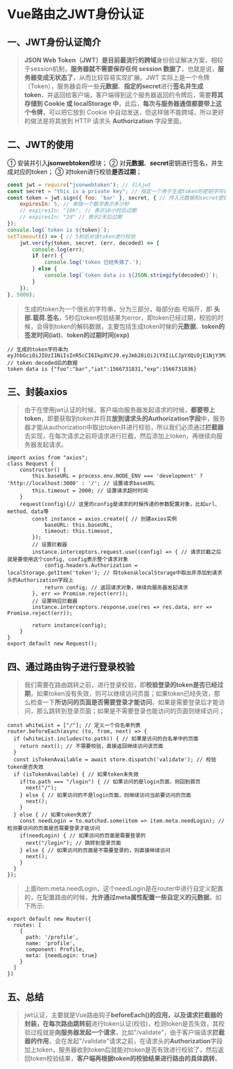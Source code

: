 # Vue路由之JWT身份认证

## 一、JWT身份认证简介

> **JSON Web Token（JWT）**是目前最流行的**跨域**身份验证解决方案，相较于session机制，**服务器就不需要保存任何 session 数据了**，也就是说，**服务器变成无状态了**，从而比较容易实现扩展。JWT 实际上是一个令牌（Token），服务器会将一些**元数据**、**指定的secret**进行**签名并生成token**，并返回给客户端，客户端得到这个服务器返回的令牌后，需要**将其存储到 Cookie 或 localStorage 中**，此后，**每次与服务器通信都要带上这个令牌**，可以把它放到 Cookie 中自动发送，但这样做不能跨域，所以更好的做法是将其放到 HTTP 请求头 **Authorization** 字段里面。

## 二、JWT的使用

① 安装并引入**jsonwebtoken**模块；
② 对**元数据**、**secret**密钥进行签名，并生成对应的token；
③ 对token进行校验**是否过期**；

```js
const jwt = require("jsonwebtoken"); // 引入jwt
const secret = "this is a private key"; // 指定一个用于生成token的密钥字符串
const token = jwt.sign({ foo: 'bar' }, secret, { // 传入元数据和secret密钥，并指定过期时间生成token
    expiresIn: 5, // 单独一个数字表示多少秒
    // expiresIn: "10h", // 表示10小时后过期
    // expiresIn: "2d" // 表示2天后过期
});
console.log(`token is ${token}`);
setTimeout(() => { // 5秒后对该token进行校验
    jwt.verify(token, secret, (err, decoded) => {
        console.log(err);
        if (err) {
            console.log('token 已经失效了.');
        } else {
            console.log(`token data is ${JSON.stringify(decoded)}`);
        }
    });
}, 5000);
```

> 生成的token为一个很长的字符串，分为三部分，每部分由.号隔开，即 **头部.载荷.签名**，5秒后token校验结果为error，即token已经过期，校验的时候，会得到token的解码数据，主要包括生成token时候的**元数据**、**token的签发时间(iat)**、**token的过期时间(exp)**

```
// 生成的token字符串为
eyJhbGciOiJIUzI1NiIsInR5cCI6IkpXVCJ9.eyJmb28iOiJiYXIiLCJpYXQiOjE1NjY3MzE4MzEsImV4cCI6MTU2NjczMTgzNn0.cZZkExNnVqBtnfQN2vtU2Z7JB0PBo1CFyC5NiOywg54
// token decoded后的数据
token data is {"foo":"bar","iat":1566731831,"exp":1566731836}
```

## 三、封装axios

> 由于在使用jwt认证的时候，客户端向服务器发起请求的时候，**都要带上token**，即要获取到token并将其**放到请求头的Authorization字段**中，服务器才能从authorization中取出token并进行校验，所以我们必须通过**拦截器**去实现，在每次请求之前将请求进行拦截，然后添加上token，再继续向服务器发起请求。

```
import axios from "axios";
class Request {
    constructor() {
        this.baseURL = process.env.NODE_ENV === 'development' ? 'http://localhost:3000' : '/'; // 设置请求baseURL
        this.timeout = 2000; // 设置请求超时时间
    }
    request(config){// 这里的config是请求的时候传递的参数配置对象，比如url、method、data等
        const instance = axios.create({ // 创建axios实例
            baseURL: this.baseURL,
            timeout: this.timeout,
        });
        // 设置拦截器
        instance.interceptors.request.use((config) => { // 请求拦截之后就是要使用这个config, config表示整个请求对象
            config.headers.Authorization = localStorage.getItem('token'); // 将token从localStorage中取出并添加到请求头的Authorization字段上
            return config; // 返回请求对象，继续向服务器发起请求
        }, err => Promise.reject(err));
        // 设置响应拦截器
        instance.interceptors.response.use(res => res.data, err => Promise.reject(err));
    
        return instance(config);
    }
}
export default new Request();
```

## 四、通过路由钩子进行登录校验

> 我们需要在路由跳转之前，进行登录校验，即**校验登录的token是否已经过期**，如果token没有失效，则可以继续访问页面；如果token已经失效，那么检查一下**所访问的页面是否需要登录才能访问**，如果是需要登录后才能访问，那么跳转到登录页面；如果是不需要登录也能访问的页面则继续访问；

```
const whiteList = ["/"]; // 定义一个白名单列表
router.beforeEach(async (to, from, next) => {
  if (whiteList.includes(to.path)) { // 如果是访问的白名单中的页面
    return next(); // 不需要校验，直接返回继续访问该页面
  }
  const isTokenAvailable = await store.dispatch('validate'); // 校验token是否失效
  if (isTokenAvailable) { // 如果token未失效
    if(to.path === "/login") { // 如果访问的是login页面，则回到首页
      next("/");
    } else { // 如果访问的不是login页面，则继续访问当前要访问的页面
      next();
    }
  } else { // 如果token失效了
    const needLogin = to.matched.some(item => item.meta.needLogin); // 检测要访问的页面是否需要登录才能访问
    if(needLogin) { // 如果访问的页面是需要登录的
      next("/login"); // 跳转到登录页面
    } else { // 如果访问的页面是不需要登录的，则直接继续访问
      next();
    }
  }
});
```

> 上面item.meta.needLogin，这个needLogin是在router中进行自定义配置的，在配置路由的时候，**允许通过meta属性配置一些自定义的元数据**，如下所示:

```
export default new Router({
  routes: [
    {
      path: '/profile',
      name: 'profile',
      component: Profile,
      meta: {needLogin: true}
    }
  ]
})
```

## 五、总结

> jwt认证，主要就是Vue路由钩子**beforeEach()**的应用，以及请求拦截器的封装，在每次**路由跳转前**进行token认证(校验)，检测token是否失效，其校验过程就是**向服务器发起一个请求**，比如"/validate"，由于客户端请求**拦截器的作用**，会在发起"/validate"请求之前，在请求头的**Authorization**字段加上token，服务器收到token后就能对token是否有效进行校验了，然后返回token校验结果，**客户端再根据token的校验结果进行路由的具体跳转**。
